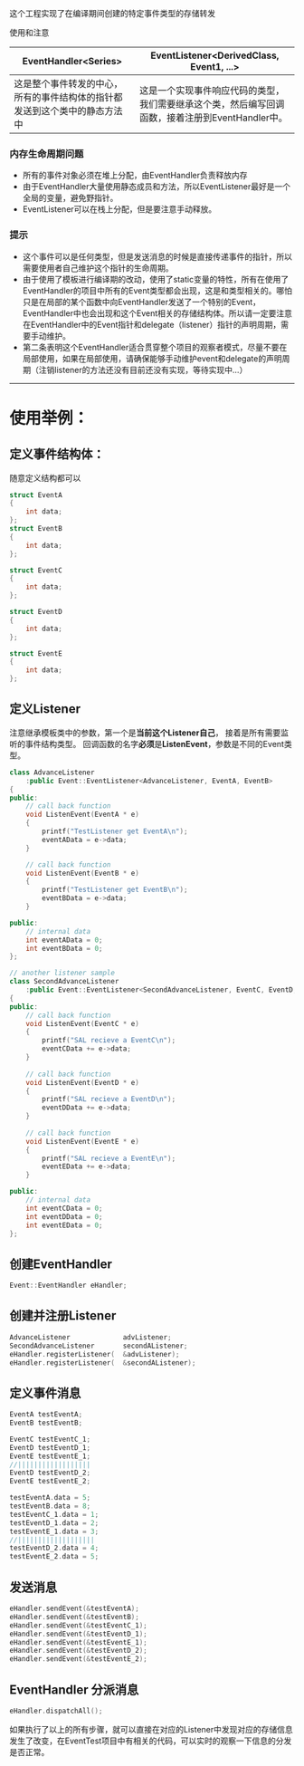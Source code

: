 这个工程实现了在编译期间创建的特定事件类型的存储转发

使用和注意

EventHandler&lt;Series&gt; | EventListener&lt;DerivedClass, Event1, ...&gt;
-------------|---------------
这是整个事件转发的中心，所有的事件结构体的指针都发送到这个类中的静态方法中  |  这是一个实现事件响应代码的类型，我们需要继承这个类，然后编写回调函数，接着注册到EventHandler中。

### 内存生命周期问题
* 所有的事件对象必须在堆上分配，由EventHandler负责释放内存
* 由于EventHandler大量使用静态成员和方法，所以EventListener最好是一个全局的变量，避免野指针。
* EventListener可以在栈上分配，但是要注意手动释放。


### 提示
* 这个事件可以是任何类型，但是发送消息的时候是直接传递事件的指针，所以需要使用者自己维护这个指针的生命周期。
* 由于使用了模板进行编译期的改动，使用了static变量的特性，所有在使用了EventHandler的项目中所有的Event类型都会出现，这是和类型相关的。哪怕只是在局部的某个函数中向EventHandler发送了一个特别的Event，EventHandler中也会出现和这个Event相关的存储结构体。所以请一定要注意在EventHandler中的Event指针和delegate（listener）指针的声明周期，需要手动维护。
* 第二条表明这个EventHandler适合贯穿整个项目的观察者模式，尽量不要在局部使用，如果在局部使用，请确保能够手动维护event和delegate的声明周期（注销listener的方法还没有目前还没有实现，等待实现中...）

------
# 使用举例：
## 定义事件结构体：
随意定义结构都可以
```c++
struct EventA
{
	int data;
};
struct EventB
{
	int data;
};

struct EventC
{
	int data;
};

struct EventD
{
	int data;
};

struct EventE
{
	int data;
};
```

## 定义Listener  
注意继承模板类中的参数，第一个是**当前这个Listener自己**，
接着是所有需要监听的事件结构类型。
回调函数的名字**必须**是**ListenEvent**，参数是不同的Event类型。
```c++
class AdvanceListener
	:public Event::EventListener<AdvanceListener, EventA, EventB>
{
public:
    // call back function
	void ListenEvent(EventA * e)
	{
		printf("TestListener get EventA\n");
		eventAData = e->data;
	}

    // call back function
	void ListenEvent(EventB * e)
	{
		printf("TestListener get EventB\n");
		eventBData = e->data;
	}

public:
    // internal data
	int eventAData = 0;
	int eventBData = 0;
};

// another listener sample
class SecondAdvanceListener
	:public Event::EventListener<SecondAdvanceListener, EventC, EventD, EventE>
{
public:
    // call back function
	void ListenEvent(EventC * e)
	{
		printf("SAL recieve a EventC\n");
		eventCData += e->data;
	}
    
    // call back function
	void ListenEvent(EventD * e)
	{
		printf("SAL recieve a EventD\n");
		eventDData += e->data;
	}
    
    // call back function
	void ListenEvent(EventE * e)
	{
		printf("SAL recieve a EventE\n");
		eventEData += e->data;
	}

public:
    // internal data
	int eventCData = 0;
	int eventDData = 0;
	int eventEData = 0;
};

```

## 创建EventHandler
```c++
Event::EventHandler eHandler;
```

## 创建并注册Listener
```c++
AdvanceListener             advListener;
SecondAdvanceListener       secondAListener;
eHandler.registerListener(  &advListener);
eHandler.registerListener(  &secondAListener);
```

## 定义事件消息
```c++
EventA testEventA;
EventB testEventB;

EventC testEventC_1;
EventD testEventD_1;
EventE testEventE_1;
//||||||||||||||||||
EventD testEventD_2;
EventE testEventE_2;

testEventA.data = 5;
testEventB.data = 8;
testEventC_1.data = 1;
testEventD_1.data = 2;
testEventE_1.data = 3;
//|||||||||||||||||||
testEventD_2.data = 4;
testEventE_2.data = 5;
```
## 发送消息
```c++
eHandler.sendEvent(&testEventA);
eHandler.sendEvent(&testEventB);
eHandler.sendEvent(&testEventC_1);
eHandler.sendEvent(&testEventD_1);
eHandler.sendEvent(&testEventE_1);
eHandler.sendEvent(&testEventD_2);
eHandler.sendEvent(&testEventE_2);
```

## EventHandler 分派消息
```c++
eHandler.dispatchAll();
```

如果执行了以上的所有步骤，就可以直接在对应的Listener中发现对应的存储信息发生了改变，在EventTest项目中有相关的代码，可以实时的观察一下信息的分发是否正常。
